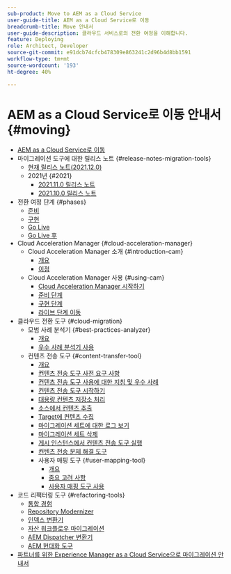 ```yaml
---
sub-product: Move to AEM as a Cloud Service
user-guide-title: AEM as a Cloud Service로 이동
breadcrumb-title: Move 안내서
user-guide-description: 클라우드 서비스로의 전환 여정을 이해합니다.
feature: Deploying
role: Architect, Developer
source-git-commit: e91dcb74cfcb478309e863241c2d96b4d8bb1591
workflow-type: tm+mt
source-wordcount: '193'
ht-degree: 40%

---
```



# AEM as a Cloud Service로 이동 안내서 {#moving}

+ [AEM as a Cloud Service로 이동](/help/move-to-cloud-service/home.md)
+ 마이그레이션 도구에 대한 릴리스 노트 {#release-notes-migration-tools}
   + [현재 릴리스 노트(2021.12.0)](/help/move-to-cloud-service/release-notes/release-notes-migration-tools-current.md)
   + 2021년 {#2021}
      + [2021.11.0 릴리스 노트](/help/move-to-cloud-service/release-notes/release-notes-migration-tools-2021-11-0.md)
      + [2021.10.0 릴리스 노트](/help/move-to-cloud-service/release-notes/release-notes-migration-tools-2021-10-0.md)
+ 전환 여정 단계 {#phases}
   + [준비](/help/move-to-cloud-service/migration-readiness.md)
   + [구현](/help/move-to-cloud-service/migration-implementation.md)
   + [Go Live](/help/move-to-cloud-service/migration-go-live.md)
   + [Go Live 후](/help/move-to-cloud-service/migration-post-go-live.md)
+ Cloud Acceleration Manager {#cloud-acceleration-manager}
   + Cloud Acceleration Manager 소개 {#introduction-cam}
      + [개요](/help/move-to-cloud-service/cloud-acceleration-manager/introduction/overview-cam.md)
      + [이점](/help/move-to-cloud-service/cloud-acceleration-manager/introduction/benefits-cam.md)
   + Cloud Acceleration Manager 사용 {#using-cam}
      + [Cloud Acceleration Manager 시작하기](/help/move-to-cloud-service/cloud-acceleration-manager/using-cam/getting-started-cam.md)
      + [준비 단계](/help/move-to-cloud-service/cloud-acceleration-manager/using-cam/cam-readiness-phase.md)
      + [구현 단계](/help/move-to-cloud-service/cloud-acceleration-manager/using-cam/cam-implementation-phase.md)
      + [라이브 단계 이동](/help/move-to-cloud-service/cloud-acceleration-manager/using-cam/cam-golive-phase.md)
+ 클라우드 전환 도구 {#cloud-migration}
   + 모범 사례 분석기 {#best-practices-analyzer}
      + [개요](/help/move-to-cloud-service/best-practices-analyzer/overview-best-practices-analyzer.md)
      + [우수 사례 분석기 사용](/help/move-to-cloud-service/best-practices-analyzer/using-best-practices-analyzer.md)
   + 컨텐츠 전송 도구 {#content-transfer-tool}
      + [개요](/help/move-to-cloud-service/content-transfer-tool/using-content-transfer-tool/overview-content-transfer-tool.md)
      + [컨텐츠 전송 도구 사전 요구 사항](/help/move-to-cloud-service/content-transfer-tool/using-content-transfer-tool/prerequisites-content-transfer-tool.md)
      + [컨텐츠 전송 도구 사용에 대한 지침 및 우수 사례](/help/move-to-cloud-service/content-transfer-tool/using-content-transfer-tool/guidelines-best-practices-content-transfer-tool.md)
      + [컨텐츠 전송 도구 시작하기](/help/move-to-cloud-service/content-transfer-tool/using-content-transfer-tool/getting-started-content-transfer-tool.md)
      + [대용량 컨텐츠 저장소 처리](/help/move-to-cloud-service/content-transfer-tool/using-content-transfer-tool/handling-large-content-repositories.md)
      + [소스에서 컨텐츠 추출](/help/move-to-cloud-service/content-transfer-tool/using-content-transfer-tool/extracting-content.md)
      + [Target에 컨텐츠 수집](/help/move-to-cloud-service/content-transfer-tool/using-content-transfer-tool/ingesting-content.md)
      + [마이그레이션 세트에 대한 로그 보기](/help/move-to-cloud-service/content-transfer-tool/using-content-transfer-tool/viewing-logs.md)
      + [마이그레이션 세트 삭제](/help/move-to-cloud-service/content-transfer-tool/using-content-transfer-tool/deleting-migrationset.md)
      + [게시 인스턴스에서 컨텐츠 전송 도구 실행](/help/move-to-cloud-service/content-transfer-tool/using-content-transfer-tool/running-content-transfer-tool-publish-instance.md)
      + [컨텐츠 전송 문제 해결 도구](/help/move-to-cloud-service/content-transfer-tool/using-content-transfer-tool/troubleshooting-content-transfer-tool.md)
      + 사용자 매핑 도구 {#user-mapping-tool}
         + [개요](/help/move-to-cloud-service/content-transfer-tool/user-mapping-tool/overview-user-mapping-tool.md)
         + [중요 고려 사항](/help/move-to-cloud-service/content-transfer-tool/user-mapping-tool/considerations-user-mapping-tool.md)
         + [사용자 매핑 도구 사용](/help/move-to-cloud-service/content-transfer-tool/user-mapping-tool/using-user-mapping-tool.md)
+ 코드 리팩터링 도구 {#refactoring-tools}
   + [통합 경험](/help/move-to-cloud-service/unified-experience.md)
   + [Repository Modernizer](/help/move-to-cloud-service/refactoring-tools/repo-modernizer.md)
   + [인덱스 변환기](/help/move-to-cloud-service/refactoring-tools/index-converter.md)
   + [자산 워크플로우 마이그레이션](/help/move-to-cloud-service/moving-to-aem-assets/asset-workflow-migration-tool.md)
   + [AEM Dispatcher 변환기](/help/move-to-cloud-service/refactoring-tools/dispatcher-transformation-utility-tools.md)
   + [AEM 현대화 도구](/help/move-to-cloud-service/refactoring-tools/aem-modernization-tools.md)
+ [파트너를 위한 Experience Manager as a Cloud Service으로 마이그레이션 안내서](/help/move-to-cloud-service/getting-started.md)
